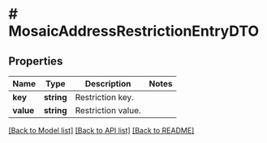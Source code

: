 # # MosaicAddressRestrictionEntryDTO

## Properties

Name | Type | Description | Notes
------------ | ------------- | ------------- | -------------
**key** | **string** | Restriction key. |
**value** | **string** | Restriction value. |

[[Back to Model list]](../../README.md#models) [[Back to API list]](../../README.md#endpoints) [[Back to README]](../../README.md)

